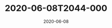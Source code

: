---
date: 2020-06-08
title: 2020-06-08T2044-000
hero: 2020/2020-06-08T2044-000.jpeg

# briefly describe the image…
alt: ''

# insert the closed caption text after the three-dash break…
# (include line-breaks, punctuation, and capitalization)
---
